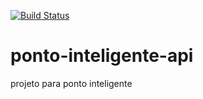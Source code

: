 [![Build Status](https://travis-ci.org/robsonalvz/ponto-inteligente-api.svg?branch=master)](https://travis-ci.org/robsonalvz/ponto-inteligente-api)


# ponto-inteligente-api
projeto para ponto inteligente
